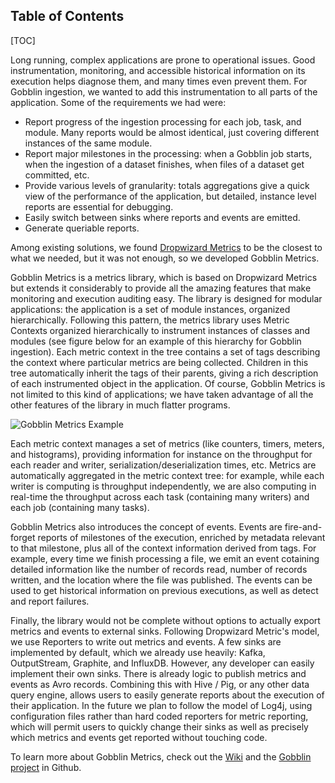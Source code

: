 Table of Contents
-----------------

[TOC]

<p>
Long running, complex applications are prone to operational issues. Good instrumentation, monitoring, and accessible historical information on its execution helps diagnose them, and many times even prevent them. For Gobblin ingestion, we wanted to add this instrumentation to all parts of the application. Some of the requirements we had were:
<ul>
<li> Report progress of the ingestion processing for each job, task, and module. Many reports would be almost identical, just covering different instances of the same module.
<li> Report major milestones in the processing: when a Gobblin job starts, when the ingestion of a dataset finishes, when files of a dataset get committed, etc.
<li> Provide various levels of granularity: totals aggregations give a quick view of the performance of the application, but detailed, instance level reports are essential for debugging.
<li> Easily switch between sinks where reports and events are emitted.
<li> Generate queriable reports.
</ul>
Among existing solutions, we found <a href="http://metrics.dropwizard.io/">Dropwizard Metrics</a> to be the closest to what we needed, but it was not enough, so we developed Gobblin Metrics.
</p>

<p>
Gobblin Metrics is a metrics library, which is based on Dropwizard Metrics but extends it considerably to provide all the amazing features that make monitoring and execution auditing easy. The library is designed for modular applications: the application is a set of module instances, organized hierarchically. Following this pattern, the metrics library uses Metric Contexts organized hierarchically to instrument instances of classes and modules (see figure below for an example of this hierarchy for Gobblin ingestion). Each metric context in the tree contains a set of tags describing the context where particular metrics are being collected. Children in this tree automatically inherit the tags of their parents, giving a rich description of each instrumented object in the application. Of course, Gobblin Metrics is not limited to this kind of applications; we have taken advantage of all the other features of the library in much flatter programs.
</p>

<img src="../../img/Gobblin-Metrics-Example.png" alt="Gobblin Metrics Example">

<p>
Each metric context manages a set of metrics (like counters, timers, meters, and histograms), providing information for instance on the throughput for each reader and writer, serialization/deserialization times, etc. Metrics are automatically aggregated in the metric context tree: for example, while each writer is computing is throughput independently, we are also computing in real-time the throughput across each task (containing many writers) and each job (containing many tasks).
</p>

<p>
  Gobblin Metrics also introduces the concept of events. Events are fire-and-forget reports of milestones of the execution, enriched by metadata relevant to that milestone, plus all of the context information derived from tags. For example, every time we finish processing a file, we emit an event cotaining detailed information like the number of records read, number of records written, and the location where the file was published. The events can be used to get historical information on previous executions, as well as detect and report failures.
</p>

<p>
  Finally, the library would not be complete without options to actually export metrics and events to external sinks. Following Dropwizard Metric's model, we use Reporters to write out metrics and events. A few sinks are implemented by default, which we already use heavily: Kafka, OutputStream, Graphite, and InfluxDB. However, any developer can easily implement their own sinks. There is already logic to publish metrics and events as Avro records. Combining this with Hive / Pig, or any other data query engine, allows users to easily generate reports about the execution of their application. In the future we plan to follow the model of Log4j, using configuration files rather than hard coded reporters for metric reporting, which will permit users to quickly change their sinks as well as precisely which metrics and events get reported without touching code.
</p>

<p>
  To learn more about Gobblin Metrics, check out the <a href="https://gobblin.readthedocs.io/en/latest/metrics/Gobblin-Metrics/">Wiki</a> and the <a href="https://github.com/apache/gobblin">Gobblin project</a> in Github.
</p>
